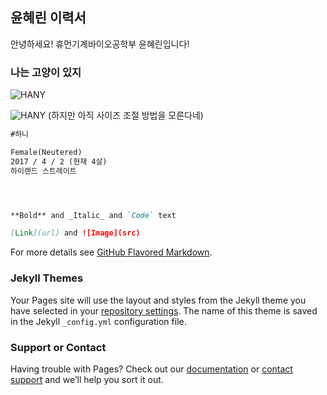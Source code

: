 ## 윤혜린 이력서

안녕하세요!
휴먼기계바이오공학부 윤혜린입니다!

### 나는 고양이 있지

![HANY](hany.jfif)

![HANY](hany2.jfif)
(하지만 아직 사이즈 조절 방법을 모른다네)

```markdown
#하니 

Female(Neutered)
2017 / 4 / 2 (현재 4살)
하이랜드 스트레이트




**Bold** and _Italic_ and `Code` text

[Link](url) and ![Image](src)
```

For more details see [GitHub Flavored Markdown](https://guides.github.com/features/mastering-markdown/).

### Jekyll Themes

Your Pages site will use the layout and styles from the Jekyll theme you have selected in your [repository settings](https://github.com/Luiie/Luiie.github.io/settings/pages). The name of this theme is saved in the Jekyll `_config.yml` configuration file.

### Support or Contact

Having trouble with Pages? Check out our [documentation](https://docs.github.com/categories/github-pages-basics/) or [contact support](https://support.github.com/contact) and we’ll help you sort it out.
